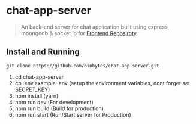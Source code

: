 # chat-app-server

> An back-end server for chat application built using express, moongodb & socket.io for [Frontend Reposiroty](https://github.com/binbytes/nuxt-chat-app).

## Install and Running
`git clone https://github.com/binbytes/chat-app-server.git`

1. cd chat-app-server
2. cp .env.example .env (setup the environment variables, dont forget set SECRET_KEY)
2. npm install (yarn)
3. npm run dev (For development)
4. npm run build (Build for production)
5. npm run start (Run/Start server for Production)